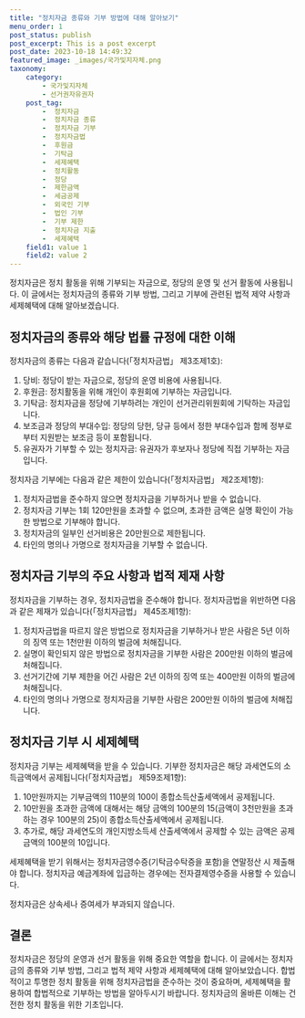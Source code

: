 ```yaml
---
title: "정치자금 종류와 기부 방법에 대해 알아보기"
menu_order: 1
post_status: publish
post_excerpt: This is a post excerpt
post_date: 2023-10-18 14:49:32
featured_image: _images/국가및지자체.png
taxonomy:
    category:
        - 국가및지자체
        - 선거권자유권자
    post_tag:
        -  정치자금
        -  정치자금 종류
        -  정치자금 기부
        -  정치자금법
        -  후원금
        -  기탁금
        -  세제혜택
        -  정치활동
        -  정당
        -  제한금액
        -  세금공제
        -  외국인 기부
        -  법인 기부
        -  기부 제한
        -  정치자금 지출
        -  세제혜택
    field1: value 1
    field2: value 2
---
```



정치자금은 정치 활동을 위해 기부되는 자금으로, 정당의 운영 및 선거 활동에 사용됩니다. 이 글에서는 정치자금의 종류와 기부 방법, 그리고 기부에 관련된 법적 제약 사항과 세제혜택에 대해 알아보겠습니다.

## 정치자금의 종류와 해당 법률 규정에 대한 이해

정치자금의 종류는 다음과 같습니다(「정치자금법」 제3조제1호):
1. 당비: 정당이 받는 자금으로, 정당의 운영 비용에 사용됩니다.
2. 후원금: 정치활동을 위해 개인이 후원회에 기부하는 자금입니다.
3. 기탁금: 정치자금을 정당에 기부하려는 개인이 선거관리위원회에 기탁하는 자금입니다.
4. 보조금과 정당의 부대수입: 정당의 당헌, 당규 등에서 정한 부대수입과 함께 정부로부터 지원받는 보조금 등이 포함됩니다.
5. 유권자가 기부할 수 있는 정치자금: 유권자가 후보자나 정당에 직접 기부하는 자금입니다.

정치자금 기부에는 다음과 같은 제한이 있습니다(「정치자금법」 제2조제1항):
1. 정치자금법을 준수하지 않으면 정치자금을 기부하거나 받을 수 없습니다.
2. 정치자금 기부는 1회 120만원을 초과할 수 없으며, 초과한 금액은 실명 확인이 가능한 방법으로 기부해야 합니다.
3. 정치자금의 일부인 선거비용은 20만원으로 제한됩니다.
4. 타인의 명의나 가명으로 정치자금을 기부할 수 없습니다.

## 정치자금 기부의 주요 사항과 법적 제재 사항

정치자금을 기부하는 경우, 정치자금법을 준수해야 합니다. 정치자금법을 위반하면 다음과 같은 제재가 있습니다(「정치자금법」 제45조제1항):
1. 정치자금법을 따르지 않은 방법으로 정치자금을 기부하거나 받은 사람은 5년 이하의 징역 또는 1천만원 이하의 벌금에 처해집니다.
2. 실명이 확인되지 않은 방법으로 정치자금을 기부한 사람은 200만원 이하의 벌금에 처해집니다.
3. 선거기간에 기부 제한을 어긴 사람은 2년 이하의 징역 또는 400만원 이하의 벌금에 처해집니다.
4. 타인의 명의나 가명으로 정치자금을 기부한 사람은 200만원 이하의 벌금에 처해집니다.

## 정치자금 기부 시 세제혜택

정치자금 기부는 세제혜택을 받을 수 있습니다. 기부한 정치자금은 해당 과세연도의 소득금액에서 공제됩니다(「정치자금법」 제59조제1항):
1. 10만원까지는 기부금액의 110분의 100이 종합소득산출세액에서 공제됩니다.
2. 10만원을 초과한 금액에 대해서는 해당 금액의 100분의 15(금액이 3천만원을 초과하는 경우 100분의 25)이 종합소득산출세액에서 공제됩니다.
3. 추가로, 해당 과세연도의 개인지방소득세 산출세액에서 공제할 수 있는 금액은 공제금액의 100분의 10입니다.

세제혜택을 받기 위해서는 정치자금영수증(기탁금수탁증을 포함)을 연말정산 시 제출해야 합니다. 정치자금 예금계좌에 입금하는 경우에는 전자결제영수증을 사용할 수 있습니다.

정치자금은 상속세나 증여세가 부과되지 않습니다.

## 결론

정치자금은 정당의 운영과 선거 활동을 위해 중요한 역할을 합니다. 이 글에서는 정치자금의 종류와 기부 방법, 그리고 법적 제약 사항과 세제혜택에 대해 알아보았습니다. 합법적이고 투명한 정치 활동을 위해 정치자금법을 준수하는 것이 중요하며, 세제혜택을 활용하여 합법적으로 기부하는 방법을 알아두시기 바랍니다. 정치자금의 올바른 이해는 건전한 정치 활동을 위한 기초입니다.
